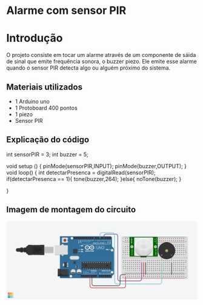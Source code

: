 # Alarme com sensor PIR

# Introdução
  O projeto consiste em tocar um alarme através de um componente de sáida de sinal que emite frequência sonora, o buzzer piezo. 
  Ele emite esse alarme quando o sensor PIR detecta algo ou alguém próximo do sistema. 

## Materiais utilizados
- 1 Arduino uno
- 1 Protoboard 400 pontos
- 1 piezo
- Sensor PIR

## Explicação do código

int sensorPIR = 3;
int buzzer = 5;

void setup ()
{
  pinMode(sensorPIR,INPUT);
  pinMode(buzzer,OUTPUT);
}
void loop()
{
  int detectarPresenca = digitalRead(sensorPIR);
  if(detectarPresenca == 1){
    tone(buzzer,264);
  }else{
    noTone(buzzer);
  }
  
}

## Imagem de montagem do circuito

![Alarme com sensor PIR](alarme_com_sensor_pir.png)
